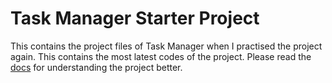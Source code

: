 # Task Manager Starter Project

This contains the project files of Task Manager when I practised the project again. This contains the most latest codes of the project. Please read the [docs](../starter/README.md) for understanding the project better.

